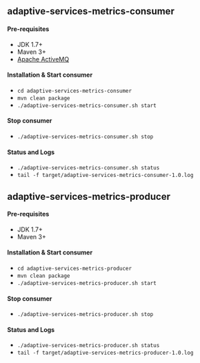 ## adaptive-services-metrics-consumer

#### Pre-requisites
- JDK 1.7+
- Maven 3+
- [Apache ActiveMQ](http://activemq.apache.org/getting-started.html) 

#### Installation & Start consumer


- ```cd adaptive-services-metrics-consumer```
- ```mvn clean package```
- ```./adaptive-services-metrics-consumer.sh start```

#### Stop consumer

- ```./adaptive-services-metrics-consumer.sh stop```

#### Status and Logs

- ```./adaptive-services-metrics-consumer.sh status```
- ```tail -f target/adaptive-services-metrics-consumer-1.0.log```


## adaptive-services-metrics-producer

#### Pre-requisites
- JDK 1.7+
- Maven 3+

#### Installation & Start consumer


- ```cd adaptive-services-metrics-producer```
- ```mvn clean package```
- ```./adaptive-services-metrics-producer.sh start```

#### Stop consumer

- ```./adaptive-services-metrics-producer.sh stop```

#### Status and Logs

- ```./adaptive-services-metrics-producer.sh status```
- ```tail -f target/adaptive-services-metrics-producer-1.0.log```